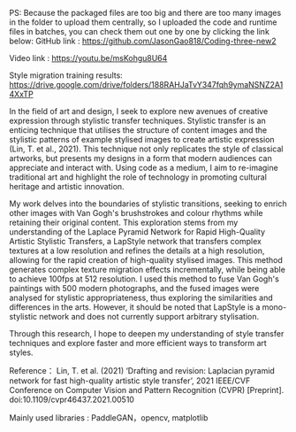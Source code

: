 PS: Because the packaged files are too big and there are too many images in the folder to upload them centrally, so I uploaded the code and runtime files in batches, you can check them out one by one by clicking the link below:
GitHub link :  https://github.com/JasonGao818/Coding-three-new2

Video link : https://youtu.be/msKohgu8U64

Style migration training results:
https://drive.google.com/drive/folders/188RAHJaTvY347fqh9ymaNSNZ2A14XxTP

In the field of art and design, I seek to explore new avenues of creative expression through stylistic transfer techniques. Stylistic transfer is an enticing technique that utilises the structure of content images and the stylistic patterns of example stylised images to create artistic expression (Lin, T. et al., 2021). This technique not only replicates the style of classical artworks, but presents my designs in a form that modern audiences can appreciate and interact with. Using code as a medium, I aim to re-imagine traditional art and highlight the role of technology in promoting cultural heritage and artistic innovation.

My work delves into the boundaries of stylistic transitions, seeking to enrich other images with Van Gogh's brushstrokes and colour rhythms while retaining their original content. This exploration stems from my understanding of the Laplace Pyramid Network for Rapid High-Quality Artistic Stylistic Transfers, a LapStyle network that transfers complex textures at a low resolution and refines the details at a high resolution, allowing for the rapid creation of high-quality stylised images. This method generates complex texture migration effects incrementally, while being able to achieve 100fps at 512 resolution. I used this method to fuse Van Gogh's paintings with 500 modern photographs, and the fused images were analysed for stylistic appropriateness, thus exploring the similarities and differences in the arts. However, it should be noted that LapStyle is a mono-stylistic network and does not currently support arbitrary stylisation.

Through this research, I hope to deepen my understanding of style transfer techniques and explore faster and more efficient ways to transform art styles.


Reference：
Lin, T. et al. (2021) ‘Drafting and revision: Laplacian pyramid network for fast high-quality artistic style transfer’, 2021 IEEE/CVF Conference on Computer Vision and Pattern Recognition (CVPR) [Preprint]. doi:10.1109/cvpr46437.2021.00510

Mainly used libraries : PaddleGAN，opencv, matplotlib
